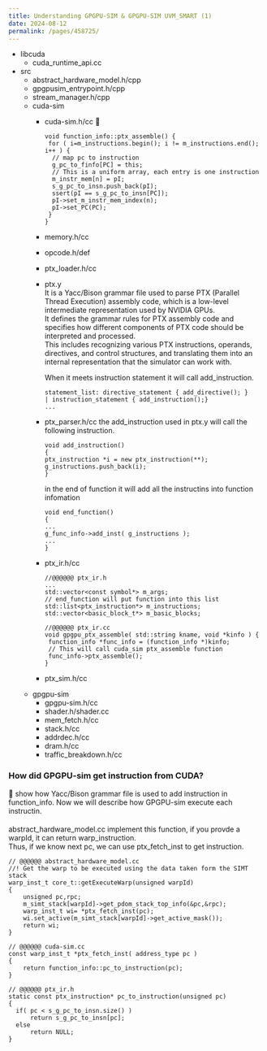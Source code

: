 ```yaml
---
title: Understanding GPGPU-SIM & GPGPU-SIM UVM_SMART (1)
date: 2024-08-12
permalink: /pages/458725/
---
```


- libcuda
  * cuda_runtime_api.cc
- src
  * abstract_hardware_model.h/cpp
  * gpgpusim_entrypoint.h/cpp
  * stream_manager.h/cpp
  * cuda-sim
    - cuda-sim.h/cc
      :honeybee:
      ```
      void function_info::ptx_assemble() {
       for ( i=m_instructions.begin(); i != m_instructions.end(); i++ ) {
        // map pc to instruction
        g_pc_to_finfo[PC] = this;
        // This is a uniform array, each entry is one instruction
        m_instr_mem[n] = pI; 
        s_g_pc_to_insn.push_back(pI);
        ssert(pI == s_g_pc_to_insn[PC]);
        pI->set_m_instr_mem_index(n);
        pI->set_PC(PC);
       }
      }
      ```
    - memory.h/cc
    - opcode.h/def
    - ptx_loader.h/cc
    - ptx.y\
      It is a Yacc/Bison grammar file used to parse PTX (Parallel Thread Execution) assembly code, which is a low-level intermediate representation used by NVIDIA GPUs.\
      It defines the grammar rules for PTX assembly code and specifies how different components of PTX code should be interpreted and processed.\
      This includes recognizing various PTX instructions, operands, directives, and control structures, and translating them into an internal representation that the simulator can work with.
   
      When it meets instruction statement it will call add_instruction.
      ```
      statement_list: directive_statement { add_directive(); }
      | instruction_statement { add_instruction();}
      ...
      ```
    - ptx_parser.h/cc
      the add_instruction used in ptx.y will call the following instruction.
      ```
      void add_instruction() 
      {
      ptx_instruction *i = new ptx_instruction(**);
      g_instructions.push_back(i);
      }
      ```
      in the end of function it will add all the instructins into function infomation
      ```
      void end_function()
      {
      ...
      g_func_info->add_inst( g_instructions );
      ...
      }
      ```
    - ptx_ir.h/cc
      ```
      //@@@@@@ ptx_ir.h
      ...
      std::vector<const symbol*> m_args;
      // end_function will put function into this list
      std::list<ptx_instruction*> m_instructions;
      std::vector<basic_block_t*> m_basic_blocks;

      //@@@@@@ ptx_ir.cc
      void gpgpu_ptx_assemble( std::string kname, void *kinfo ) {
       function_info *func_info = (function_info *)kinfo;
       // This will call cuda_sim ptx_assemble function
       func_info->ptx_assemble();
      }
      ```
    - ptx_sim.h/cc
  * gpgpu-sim
    - gpgpu-sim.h/cc
    - shader.h/shader.cc
    - mem_fetch.h/cc
    - stack.h/cc
    - addrdec.h/cc
    - dram.h/cc
    - traffic_breakdown.h/cc




### How did GPGPU-sim get instruction from CUDA?

:honeybee: show how Yacc/Bison grammar file is used to add instruction in function_info.
Now we will describe how GPGPU-sim execute each instructin.

####

abstract_hardware_model.cc implement this function, if you provde a warpId, it can return warp_instruction.\
Thus, if we know next pc, we can use ptx_fetch_inst to get instruction.
```
// @@@@@@ abstract_hardware_model.cc
//! Get the warp to be executed using the data taken form the SIMT stack
warp_inst_t core_t::getExecuteWarp(unsigned warpId)
{
    unsigned pc,rpc;
    m_simt_stack[warpId]->get_pdom_stack_top_info(&pc,&rpc);
    warp_inst_t wi= *ptx_fetch_inst(pc);
    wi.set_active(m_simt_stack[warpId]->get_active_mask());
    return wi;
}
```


```
// @@@@@@ cuda-sim.cc
const warp_inst_t *ptx_fetch_inst( address_type pc )
{
    return function_info::pc_to_instruction(pc);
}

// @@@@@@ ptx_ir.h
static const ptx_instruction* pc_to_instruction(unsigned pc) 
{
  if( pc < s_g_pc_to_insn.size() )
      return s_g_pc_to_insn[pc];
  else
      return NULL;
}
```


